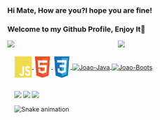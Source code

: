 ### Hi Mate, How are you?I hope you are fine!
### Welcome to my Github Profile, Enjoy It👋
<div align="center">
  <a href="https://github.com/JoaoVictorMartinsMedeiros">
  <img align= "left" height="150em" src="https://github-readme-stats.vercel.app/api?username=JoaoVictorMartinsMedeiros&show_icons=true&theme=dracula&include_all_commits=true&count_private=true"/>
  <img height="150em" src="https://github-readme-stats.vercel.app/api/top-langs/?username=JoaoVictorMartinsMedeiros&layout=compact&langs_count=7&theme=dracula"/>
</div>
<div style="display: inline_block"><br>
  <img align="center" alt="Joao-Js" margin="10px 10px" height="50" width="40" src="https://raw.githubusercontent.com/devicons/devicon/master/icons/javascript/javascript-plain.svg">
  <img align="center" alt="Joao-HTML" margin="10px 10px" height="50" width="40" src="https://raw.githubusercontent.com/devicons/devicon/master/icons/html5/html5-original.svg">
  <img align="center" alt="Joao-CSS" margin="10px 10px" height="50" width="40" src="https://raw.githubusercontent.com/devicons/devicon/master/icons/css3/css3-original.svg">
  <img align="center" alt="Joao-Java" margin="10px 10px" height="50" width="40" src="https://cdn.jsdelivr.net/gh/devicons/devicon/icons/java/java-plain.svg" />
  <img align="center" alt="Joao-Boots" margin="10px 10px" height="50" width="40" src="https://cdn.jsdelivr.net/gh/devicons/devicon/icons/bootstrap/bootstrap-original.svg" />
  </div>

  ##
  
  <div>
 <a href="https://discord.gg/wagxzStdcR" target="_blank"><img src="https://img.shields.io/badge/Discord-7289DA?style=for-the-badge&logo=discord&logoColor=white" target="_blank"></a> 
  <a href = "mailto:joao.martins17500@gmail.com"><img src="https://img.shields.io/badge/-Gmail-%23333?style=for-the-badge&logo=gmail&logoColor=white" target="_blank"></a>
  <a href="https://www.linkedin.com/in/joãovictormartins" target="_blank"><img src="https://img.shields.io/badge/-LinkedIn-%230077B5?style=for-the-badge&logo=linkedin&logoColor=white" target="_blank"></a> 
 
![Snake animation](https://github.com/JoaoVictorMartinsMedeiros/JoaoVictorMartinsMedeiros/bub/output/github-contribution-grid-snake.svg)
 

 
</div>
  

